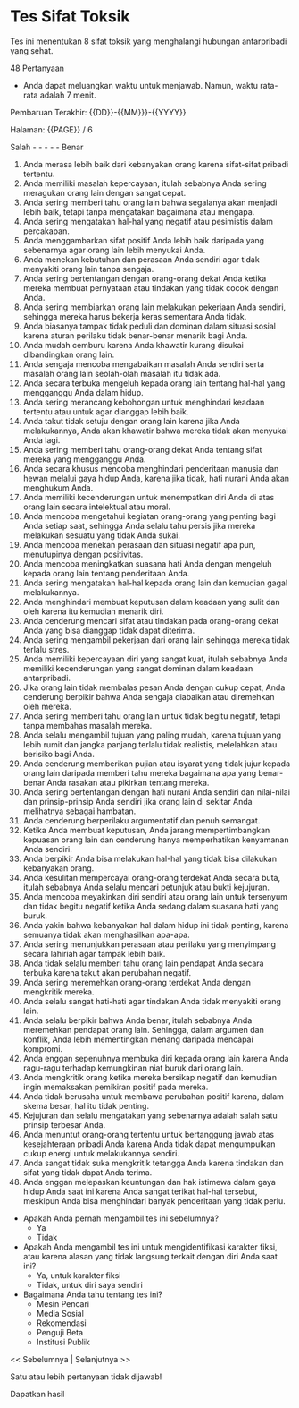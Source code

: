 # Tes Sifat Toksik

Tes ini menentukan 8 sifat toksik yang menghalangi hubungan antarpribadi yang sehat.

48 Pertanyaan

- Anda dapat meluangkan waktu untuk menjawab. Namun, waktu rata-rata adalah 7 menit.

Pembaruan Terakhir: {{DD}}-{{MM}}}-{{YYYY}}

Halaman: {{PAGE}} / 6

Salah - - - - - Benar

1. Anda merasa lebih baik dari kebanyakan orang karena sifat-sifat pribadi tertentu.
2. Anda memiliki masalah kepercayaan, itulah sebabnya Anda sering meragukan orang lain dengan sangat cepat.
3. Anda sering memberi tahu orang lain bahwa segalanya akan menjadi lebih baik, tetapi tanpa mengatakan bagaimana atau mengapa.
4. Anda sering mengatakan hal-hal yang negatif atau pesimistis dalam percakapan.
5. Anda menggambarkan sifat positif Anda lebih baik daripada yang sebenarnya agar orang lain lebih menyukai Anda.
6. Anda menekan kebutuhan dan perasaan Anda sendiri agar tidak menyakiti orang lain tanpa sengaja.
7. Anda sering bertentangan dengan orang-orang dekat Anda ketika mereka membuat pernyataan atau tindakan yang tidak cocok dengan Anda.
8. Anda sering membiarkan orang lain melakukan pekerjaan Anda sendiri, sehingga mereka harus bekerja keras sementara Anda tidak.
9. Anda biasanya tampak tidak peduli dan dominan dalam situasi sosial karena aturan perilaku tidak benar-benar menarik bagi Anda.
10. Anda mudah cemburu karena Anda khawatir kurang disukai dibandingkan orang lain.
11. Anda sengaja mencoba mengabaikan masalah Anda sendiri serta masalah orang lain seolah-olah masalah itu tidak ada.
12. Anda secara terbuka mengeluh kepada orang lain tentang hal-hal yang mengganggu Anda dalam hidup.
13. Anda sering merancang kebohongan untuk menghindari keadaan tertentu atau untuk agar dianggap lebih baik.
14. Anda takut tidak setuju dengan orang lain karena jika Anda melakukannya, Anda akan khawatir bahwa mereka tidak akan menyukai Anda lagi.
15. Anda sering memberi tahu orang-orang dekat Anda tentang sifat mereka yang mengganggu Anda.
16. Anda secara khusus mencoba menghindari penderitaan manusia dan hewan melalui gaya hidup Anda, karena jika tidak, hati nurani Anda akan menghukum Anda.
17. Anda memiliki kecenderungan untuk menempatkan diri Anda di atas orang lain secara intelektual atau moral.
18. Anda mencoba mengetahui kegiatan orang-orang yang penting bagi Anda setiap saat, sehingga Anda selalu tahu persis jika mereka melakukan sesuatu yang tidak Anda sukai.
19. Anda mencoba menekan perasaan dan situasi negatif apa pun, menutupinya dengan positivitas.
20. Anda mencoba meningkatkan suasana hati Anda dengan mengeluh kepada orang lain tentang penderitaan Anda.
21. Anda sering mengatakan hal-hal kepada orang lain dan kemudian gagal melakukannya.
22. Anda menghindari membuat keputusan dalam keadaan yang sulit dan oleh karena itu kemudian menarik diri.
23. Anda cenderung mencari sifat atau tindakan pada orang-orang dekat Anda yang bisa dianggap tidak dapat diterima.
24. Anda sering mengambil pekerjaan dari orang lain sehingga mereka tidak terlalu stres.
25. Anda memiliki kepercayaan diri yang sangat kuat, itulah sebabnya Anda memiliki kecenderungan yang sangat dominan dalam keadaan antarpribadi.
26. Jika orang lain tidak membalas pesan Anda dengan cukup cepat, Anda cenderung berpikir bahwa Anda sengaja diabaikan atau diremehkan oleh mereka.
27. Anda sering memberi tahu orang lain untuk tidak begitu negatif, tetapi tanpa membahas masalah mereka.
28. Anda selalu mengambil tujuan yang paling mudah, karena tujuan yang lebih rumit dan jangka panjang terlalu tidak realistis, melelahkan atau berisiko bagi Anda.
29. Anda cenderung memberikan pujian atau isyarat yang tidak jujur kepada orang lain daripada memberi tahu mereka bagaimana apa yang benar-benar Anda rasakan atau pikirkan tentang mereka.
30. Anda sering bertentangan dengan hati nurani Anda sendiri dan nilai-nilai dan prinsip-prinsip Anda sendiri jika orang lain di sekitar Anda melihatnya sebagai hambatan.
31. Anda cenderung berperilaku argumentatif dan penuh semangat.
32. Ketika Anda membuat keputusan, Anda jarang mempertimbangkan kepuasan orang lain dan cenderung hanya memperhatikan kenyamanan Anda sendiri.
33. Anda berpikir Anda bisa melakukan hal-hal yang tidak bisa dilakukan kebanyakan orang.
34. Anda kesulitan mempercayai orang-orang terdekat Anda secara buta, itulah sebabnya Anda selalu mencari petunjuk atau bukti kejujuran.
35. Anda mencoba meyakinkan diri sendiri atau orang lain untuk tersenyum dan tidak begitu negatif ketika Anda sedang dalam suasana hati yang buruk.
36. Anda yakin bahwa kebanyakan hal dalam hidup ini tidak penting, karena semuanya tidak akan menghasilkan apa-apa.
37. Anda sering menunjukkan perasaan atau perilaku yang menyimpang secara lahiriah agar tampak lebih baik.
38. Anda tidak selalu memberi tahu orang lain pendapat Anda secara terbuka karena takut akan perubahan negatif.
39. Anda sering meremehkan orang-orang terdekat Anda dengan mengkritik mereka.
40. Anda selalu sangat hati-hati agar tindakan Anda tidak menyakiti orang lain.
41. Anda selalu berpikir bahwa Anda benar, itulah sebabnya Anda meremehkan pendapat orang lain. Sehingga, dalam argumen dan konflik, Anda lebih mementingkan menang daripada mencapai kompromi.
42. Anda enggan sepenuhnya membuka diri kepada orang lain karena Anda ragu-ragu terhadap kemungkinan niat buruk dari orang lain.
43. Anda mengkritik orang ketika mereka bersikap negatif dan kemudian ingin memaksakan pemikiran positif pada mereka.
44. Anda tidak berusaha untuk membawa perubahan positif karena, dalam skema besar, hal itu tidak penting.
45. Kejujuran dan selalu mengatakan yang sebenarnya adalah salah satu prinsip terbesar Anda.
46. Anda menuntut orang-orang tertentu untuk bertanggung jawab atas kesejahteraan pribadi Anda karena Anda tidak dapat mengumpulkan cukup energi untuk melakukannya sendiri.
47. Anda sangat tidak suka mengkritik tetangga Anda karena tindakan dan sifat yang tidak dapat Anda terima.
48. Anda enggan melepaskan keuntungan dan hak istimewa dalam gaya hidup Anda saat ini karena Anda sangat terikat hal-hal tersebut, meskipun Anda bisa menghindari banyak penderitaan yang tidak perlu.

- Apakah Anda pernah mengambil tes ini sebelumnya?
  - Ya
  - Tidak
- Apakah Anda mengambil tes ini untuk mengidentifikasi karakter fiksi, atau karena alasan yang tidak langsung terkait dengan diri Anda saat ini?
  - Ya, untuk karakter fiksi
  - Tidak, untuk diri saya sendiri
- Bagaimana Anda tahu tentang tes ini?
  - Mesin Pencari
  - Media Sosial
  - Rekomendasi
  - Penguji Beta
  - Institusi Publik

<< Sebelumnya | Selanjutnya >>

Satu atau lebih pertanyaan tidak dijawab!

Dapatkan hasil
